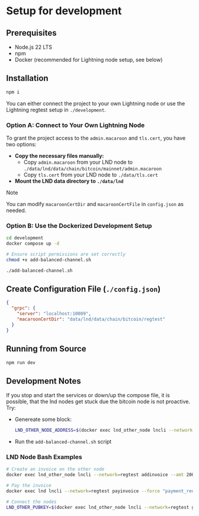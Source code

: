 # Setup for development

## Prerequisites

- Node.js 22 LTS
- npm
- Docker (recommended for Lightning node setup, see below)

## Installation

```bash
npm i
```

You can either connect the project to your own Lightning node or use the Lightning regtest setup in `./development`.

### Option A: Connect to Your Own Lightning Node

To grant the project access to the `admin.macaroon` and `tls.cert`, you have two options:

- **Copy the necessary files manually:**
  - Copy `admin.macaroon` from your LND node to `./data/lnd/data/chain/bitcoin/mainnet/admin.macaroon`
  - Copy `tls.cert` from your LND node to `./data/tls.cert`
- **Mount the LND data directory to `./data/lnd`**

> [!NOTE]
> You can modify `macaroonCertDir` and `macaroonCertFile` in `config.json` as needed.

### Option B: Use the Dockerized Development Setup

```bash
cd development
docker compose up -d

# Ensure script permissions are set correctly
chmod +x add-balanced-channel.sh 

./add-balanced-channel.sh 
```

## Create Configuration File (`./config.json`)

```json
{
  "grpc": {
    "server": "localhost:10009",
    "macaroonCertDir": "data/lnd/data/chain/bitcoin/regtest"
  }
}
```

## Running from Source

```bash
npm run dev
```

## Development Notes

If you stop and start the services or down/up the compose file, it is possible, that the lnd nodes get stuck due the bitcoin node is not proactive. Try:

- Genereate some block:

  ```bash
  LND_OTHER_NODE_ADDRESS=$(docker exec lnd_other_node lncli --network=regtest newaddress p2wkh | jq -r '.address'); docker exec bitcoin_regtest bitcoin-cli -regtest generatetoaddress 101 "${LND_OTHER_NODE_ADDRESS}"
  ```

- Run the `add-balanced-channel.sh` script

### LND Node Bash Examples

```bash
# Create an invoice on the other node
docker exec lnd_other_node lncli --network=regtest addinvoice --amt 2000

# Pay the invoice 
docker exec lnd lncli --network=regtest payinvoice --force "payment_request"

# Connect the nodes
LND_OTHER_PUBKEY=$(docker exec lnd_other_node lncli --network=regtest getinfo | jq -r '.identity_pubkey');docker exec lnd lncli --network=regtest connect $LND_OTHER_PUBKEY@lnd_other_node:9735
```
